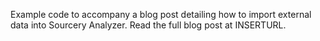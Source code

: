 Example code to accompany a blog post detailing how to import external data into Sourcery Analyzer. Read the full blog post at INSERTURL.

